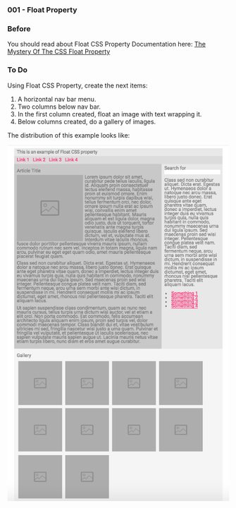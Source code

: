 ### 001 - Float Property

### Before 
You should read about Float CSS Property Documentation here:
[The Mystery Of The CSS Float Property][1]

### To Do

Using Float CSS Property, create the next items:

1. A horizontal nav bar menu.
2. Two columns below nav bar.
3. In the first column created, float an image with text wrapping it.
4. Below columns created, do a gallery of images. 

The distribution of this example looks like:

![alt text](solved/images/items.png)

[1]: https://www.smashingmagazine.com/2009/10/the-mystery-of-css-float-property/

